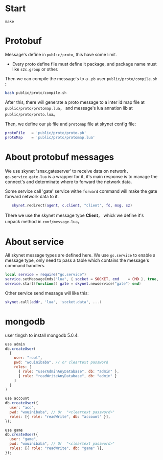 # Start

```
make
```

# Protobuf

Message's define in `public/proto`, this have some limit.

- Every proto define file must define it package, and package name must like `s2c.group` or other.

Then we can compile the message's to a `.pb` user `public/proto/compile.sh` :

```sh
bash public/proto/compile.sh
```

After this, there will generate a proto message to a inter id map file at `public/proto/protomap.lua`， and message's lua annation lib at `public/proto/proto.lua`。

Then, we define our `pb` file and `protomap` file at skynet config file:

```lua
protoFile   = 'public/proto/proto.pb'
protoMap    = 'public/proto/protomap.lua'
```

# About protobuf messages

We use skynet 'snax.gateserver' to receive data on network，`go.service.gate.lua` is a wrapper for it, it's main response is to manage the connect's and determinate where to forward the network data.

Some service call 'gate' service withe `forward` command will make the gate forward network data to it.

```lua
   skynet.redirect(agent, c.client, "client", fd, msg, sz)
```

There we use the skynet message type **Client**， whick we define it's unpack method in `conf/message.lua`。

# About service

All skynet message types are defined here. We use `go.service` to enable a message type, only need to pass a table which contains the message's command handlers.

```lua
local service = require("go.service")
service.setMessageCmds("lua", { socket = SOCKET, cmd    = CMD }, true, false)
service.start(function() gate = skynet.newservice("gate") end)
```

Other service send message will like this:

```lua
skynet.call(addr, 'lua', 'socket.data', ...)
```

# mongodb

user tingsh to install mongodb 5.0.4.

```js
use admin
db.createUser(
  {
    user: "root",
    pwd: "wouinibaba", // or cleartext password
    roles: [
      { role: "userAdminAnyDatabase", db: "admin" },
      { role: "readWriteAnyDatabase", db: "admin" }
    ]
  }
)

use account
db.createUser({
  user: "acc",
  pwd: "wouinibaba", // Or  "<cleartext password>"
  roles: [{ role: "readWrite", db: "account" }],
});

use game
db.createUser({
  user: "game",
  pwd: "wouinibaba", // Or  "<cleartext password>"
  roles: [{ role: "readWrite", db: "game" }],
});
```
